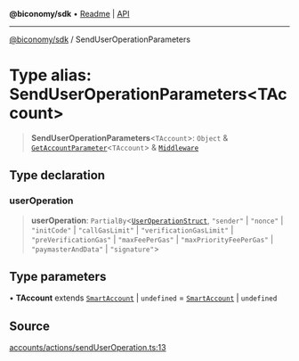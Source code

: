 **@biconomy/sdk** • [Readme](../README.md) \| [API](../globals.md)

***

[@biconomy/sdk](../README.md) / SendUserOperationParameters

# Type alias: SendUserOperationParameters\<TAccount\>

> **SendUserOperationParameters**\<`TAccount`\>: `Object` & [`GetAccountParameter`](GetAccountParameter.md)\<`TAccount`\> & [`Middleware`](Middleware.md)

## Type declaration

### userOperation

> **userOperation**: `PartialBy`\<[`UserOperationStruct`](UserOperationStruct.md), `"sender"` \| `"nonce"` \| `"initCode"` \| `"callGasLimit"` \| `"verificationGasLimit"` \| `"preVerificationGas"` \| `"maxFeePerGas"` \| `"maxPriorityFeePerGas"` \| `"paymasterAndData"` \| `"signature"`\>

## Type parameters

• **TAccount** extends [`SmartAccount`](SmartAccount.md) \| `undefined` = [`SmartAccount`](SmartAccount.md) \| `undefined`

## Source

[accounts/actions/sendUserOperation.ts:13](https://github.com/bcnmy/sdk/blob/main/src/accounts/actions/sendUserOperation.ts#L13)
